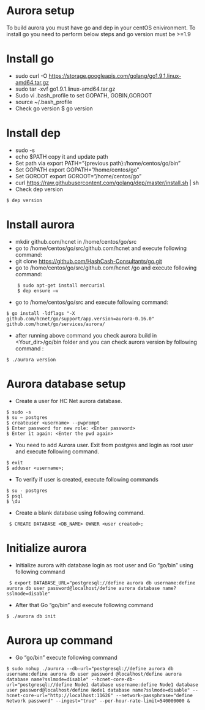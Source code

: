 # Aurora setup

To build aurora you must have go and dep in your centOS enivironment. To install go you need to perform  below steps and go version must be >=1.9


# Install go

- sudo curl -O https://storage.googleapis.com/golang/go1.9.1.linux-amd64.tar.gz
- sudo tar -xvf go1.9.1.linux-amd64.tar.gz
- Sudo vi .bash_profile to set GOPATH, GOBIN,GOROOT 
- source ~/.bash_profile
- Check go version
  $ go version

# Install dep
- sudo -s
- echo  $PATH copy it and update path 
- Set path via export PATH=”{previous path}:/home/centos/go/bin”
- Set GOPATH export GOPATH=”/home/centos/go”
- Set GOROOT export GOROOT=”/home/centos/go”
- curl https://raw.githubusercontent.com/golang/dep/master/install.sh | sh
- Check dep version 
```ssh
$ dep version

```

# Install aurora

- mkdir github.com/hcnet in /home/centos/go/src
- go to /home/centos/go/src/github.com/hcnet and execute following command:
- git clone https://github.com/HashCash-Consultants/go.git
- go to /home/centos/go/src/github.com/hcnet /go and execute following command:
```
	$ sudo apt-get install mercurial
	$ dep ensure –v
```
- go to /home/centos/go/src and execute following command:
```ssh
$ go install -ldflags "-X github.com/hcnet/go/support/app.version=aurora-0.16.0" github.com/hcnet/go/services/aurora/
```
- after running above command you check aurora build in <Your_dir>/go/bin folder and you can check aurora version by  following command :
```ssh
$ ./aurora version
```

# Aurora database setup
- Create a user for HC Net aurora database.
```
$ sudo -s
$ su – postgres
$ createuser <username> --pwprompt
$ Enter password for new role: <Enter password>
$ Enter it again: <Enter the pwd again>
```
- You need to add Aurora user. Exit from postgres and login as root user and execute following command.
```
$ exit
$ adduser <username>;
```
- To verify if user is created, execute following commands
```
$ su - postgres
$ psql
$ \du
```
- Create a blank database using following command.
```
 $ CREATE DATABASE <DB_NAME> OWNER <user created>;
```
 # Initialize aurora
 - Initialize aurora with database login as root user and Go   “go/bin” using following command
```
 $ export DATABASE_URL="postgresql://define aurora db username:define aurora db user password@localhost/define aurora database name?sslmode=disable"
```
- After that Go “go/bin” and execute following command
```
$ ./aurora db init
```
# Aurora up command
- Go “go/bin” execute following command
```
$ sudo nohup ./aurora --db-url="postgresql://define aurora db username:define aurora db user password @localhost/define aurora database name?sslmode=disable" --hcnet-core-db-url="postgresql://define Node1 database username:define Node1 database user password@localhost/define Node1 database name?sslmode=disable" --hcnet-core-url="http://localhost:11626" --network-passphrase="define Network password" --ingest="true" --per-hour-rate-limit=540000000 &
```

